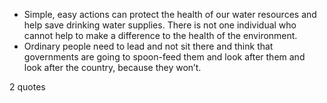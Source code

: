  - Simple, easy actions can protect the health of our water resources and help save drinking water supplies. There is not one individual who cannot help to make a difference to the health of the environment.
 - Ordinary people need to lead and not sit there and think that governments are going to spoon-feed them and look after them and look after the country, because they won’t.

2 quotes